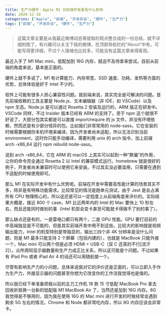 ```yaml
---
title: 生产力硬件：Apple M1 对前端开发者有什么影响
date: 2020-12-10
categories: ["Apple", "前端", "开发杂谈", "硬件", "生产力"]
tags: ["前端", "开发杂谈", "硬件", "生产力"]
---
```


> 这篇文章主要是从我最近微博动态等提取的观点整合成的一份总结，就不详细附图了，有兴趣可以关注下我的微博，在顶部导航栏的“About”中有，可能写得更详细，不过个人情绪也比较多，可能没有这篇文章来得客观。

最近入手了 M1 Mac mini，低配加到 16G 内存，就迫不及待拿来尝试。目前从前端的角度来说，基本是正面的。

硬件上就不多说了，M1 有计算能力、内存带宽、SSD 速度、功耗、发热等方面的优势，总体体验是好于 Intel 不少的。

软件上可能有很多人担心兼容性问题。就前端来说，其实完全是可解决的问题。首先前端依赖的工具主要是 Node.js、文本编辑器（非 IDE，如 VSCode）以及 npm 生态。Node.js 是可以通过 Rosetta 2 安装及运行的，ARM 版正在研发中。VSCode 同样，不过 Insider 版本已经有 ARM 的支持了。至于 npm 这个就很不好说了，大部分包其实都是可以直接 import/require 的 js 文件，并没有环境依赖，然而还是有少部分怪异的包，比如我们非常常用的 node-sass，它在安装的时候需要根据你本机环境来编译，因为开发者尚未适配，所以无法识别当前 environment，这时你只能手动编译，需要利用 unix 的 arch 指令，加上前缀 arch -x86_64 运行 npm rebuild node-sass。

说到 arch -x86_64，它在 ARM 的 macOS 上其实可以起到一种“欺骗”的作用，让你的命令完全通过 Rosetta 2 以 Intel 的兼容模式运行。homebrew 就是很好的例子，开发者尚未兼容时可以使用它来安装。不过其实没必要滥用，只需要在遇到不适配的时候使用即可。

那么 M1 在实际开发中有什么优势呢。前端在开发中需要高性能计算的场景其实不多，除非是有特殊功能需求。比较常见的情况是跑单元测试，由于 Jest 是会占满所有 CPU 物理核心的，所以这还是可以一定程度上从前端角度来评价的。实际结果大概是，接近 800 个 case，M1 比近两年内的 Intel 的 Mac 要快上 10 秒左右，而且还能同时做别的事（Intel 机型会变卡甚至可能就卡得做不了别的事了）。

那么缺点还是有的，一是雷电口都只有两个，二是 GPU 性能。GPU 要打目前的中高端独显是不可能的，但是其实前端开发中用不到这些。比较大的影响就是视频输出能力，Intel 的机型特别是带独显的，输出三四个非 4K 分辨率是没什么问题，但是 M1 最多只能支持 2 个屏幕（包括内建的），也就是 MacBook 只能外接一个，Mac mini 可以两个但是必须 HDMI + USB-C（双 C 还真的不行[流汗 2]）。众所周知显示器数量和生产力成正比关系，所以这可能是个问题。不过如果有 iPad Pro 或者 iPad Air 4 的话还可以用随航接一个。

尽管有影响生产力的小问题，总体来说我对它的评价还是正面的，可以立即入手作为生产力，外接显示器的问题甚至你想为它改变你的工作流我觉得也是值的。

所以我已经下单准备把我以前的主力工作机 18 款 15 寸低配 MacBook Pro 拿去回收折抵换一台新的低配版 M1 MacBook Air 了，当然还是加到 16G 内存。8G 我觉得是不够用的，因为我在使用 16G 的 Mac mini 进行开发的时候经常会遇到剩余 5G 左右的情况，Chrome 和 Node 都非常吃内存，所以 8G 内存应该会非常卡。
